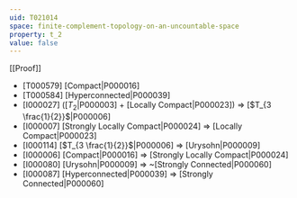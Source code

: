 ```yaml
---
uid: T021014
space: finite-complement-topology-on-an-uncountable-space
property: t_2
value: false
---
```

[[Proof]]

* [T000579] [Compact|P000016]
* [T000584] [Hyperconnected|P000039]
* [I000027] ([$T_2$|P000003] + [Locally Compact|P000023]) => [$T_{3 \frac{1}{2}}$|P000006]
* [I000007] [Strongly Locally Compact|P000024] => [Locally Compact|P000023]
* [I000114] [$T_{3 \frac{1}{2}}$|P000006] => [Urysohn|P000009]
* [I000006] [Compact|P000016] => [Strongly Locally Compact|P000024]
* [I000080] [Urysohn|P000009] => ~[Strongly Connected|P000060]
* [I000087] [Hyperconnected|P000039] => [Strongly Connected|P000060]

